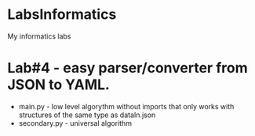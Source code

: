 # LabsInformatics
My informatics labs

# Lab#4 - easy parser/converter from JSON to YAML. 
 - main.py - low level algorythm without imports that only works with structures of the same type as dataIn.json
 - secondary.py - universal algorithm